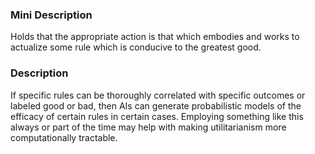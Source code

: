 ### Mini Description

Holds that the appropriate action is that which embodies and works to actualize some rule which is conducive to the greatest good. 

### Description

If specific rules can be thoroughly correlated with specific outcomes or labeled good or bad, then AIs can generate probabilistic models of the efficacy of certain rules in certain cases. Employing something like this always or part of the time may help with making utilitarianism more computationally tractable.
